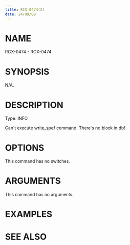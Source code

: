 ```yaml
---
title: RCX-0474(2)
date: 24/09/08
---
```


# NAME

RCX-0474 - RCX-0474

# SYNOPSIS

N/A.

# DESCRIPTION

Type: INFO

Can't execute write_spef command. There's no block in db!

# OPTIONS

This command has no switches.

# ARGUMENTS

This command has no arguments.

# EXAMPLES

# SEE ALSO
